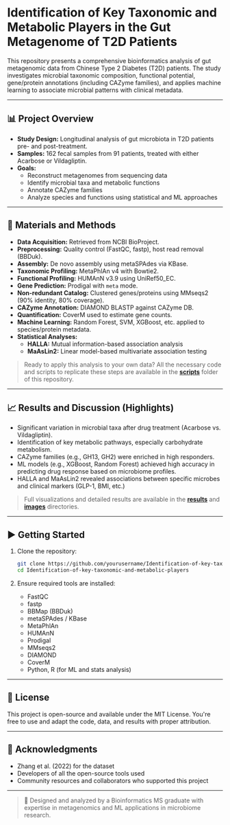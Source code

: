 # Identification of Key Taxonomic and Metabolic Players in the Gut Metagenome of T2D Patients

This repository presents a comprehensive bioinformatics analysis of gut metagenomic data from Chinese Type 2 Diabetes (T2D) patients. The study investigates microbial taxonomic composition, functional potential, gene/protein annotations (including CAZyme families), and applies machine learning to associate microbial patterns with clinical metadata.

---

## 📊 Project Overview

- **Study Design:** Longitudinal analysis of gut microbiota in T2D patients pre- and post-treatment.
- **Samples:** 162 fecal samples from 91 patients, treated with either Acarbose or Vildagliptin.
- **Goals:**  
  - Reconstruct metagenomes from sequencing data  
  - Identify microbial taxa and metabolic functions  
  - Annotate CAZyme families  
  - Analyze species and functions using statistical and ML approaches

---

## 🧬 Materials and Methods

- **Data Acquisition:** Retrieved from NCBI BioProject.
- **Preprocessing:** Quality control (FastQC, fastp), host read removal (BBDuk).
- **Assembly:** De novo assembly using metaSPAdes via KBase.
- **Taxonomic Profiling:** MetaPhlAn v4 with Bowtie2.
- **Functional Profiling:** HUMAnN v3.9 using UniRef50_EC.
- **Gene Prediction:** Prodigal with `meta` mode.
- **Non-redundant Catalog:** Clustered genes/proteins using MMseqs2 (90% identity, 80% coverage).
- **CAZyme Annotation:** DIAMOND BLASTP against CAZyme DB.
- **Quantification:** CoverM used to estimate gene counts.
- **Machine Learning:** Random Forest, SVM, XGBoost, etc. applied to species/protein metadata.
- **Statistical Analyses:**  
  - **HALLA:** Mutual information-based association analysis  
  - **MaAsLin2:** Linear model-based multivariate association testing

> Ready to apply this analysis to your own data? All the necessary code and scripts to replicate these steps are available in the [**scripts**](./scripts/) folder of this repository.

---

## 📈 Results and Discussion (Highlights)

- Significant variation in microbial taxa after drug treatment (Acarbose vs. Vildagliptin).
- Identification of key metabolic pathways, especially carbohydrate metabolism.
- CAZyme families (e.g., GH13, GH2) were enriched in high responders.
- ML models (e.g., XGBoost, Random Forest) achieved high accuracy in predicting drug response based on microbiome profiles.
- HALLA and MaAsLin2 revealed associations between specific microbes and clinical markers (GLP-1, BMI, etc.)

> Full visualizations and detailed results are available in the [**results**](./results/) and [**images**](./images/) directories.

---

## ▶️ Getting Started

1. Clone the repository:
   ```bash
   git clone https://github.com/yourusername/Identification-of-key-taxonomic-and-metabolic-players-in-the-gut-metagenome-of-T2D-Patients.git
   cd Identification-of-key-taxonomic-and-metabolic-players
   ```

2. Ensure required tools are installed:  
   - FastQC  
   - fastp  
   - BBMap (BBDuk)  
   - metaSPAdes / KBase  
   - MetaPhlAn  
   - HUMAnN  
   - Prodigal  
   - MMseqs2  
   - DIAMOND  
   - CoverM  
   - Python, R (for ML and stats analysis)  

---

## 📜 License

This project is open-source and available under the MIT License. You're free to use and adapt the code, data, and results with proper attribution.

---

## 🙏 Acknowledgments

- Zhang et al. (2022) for the dataset  
- Developers of all the open-source tools used  
- Community resources and collaborators who supported this project

---

> 🔬 Designed and analyzed by a Bioinformatics MS graduate with expertise in metagenomics and ML applications in microbiome research.

